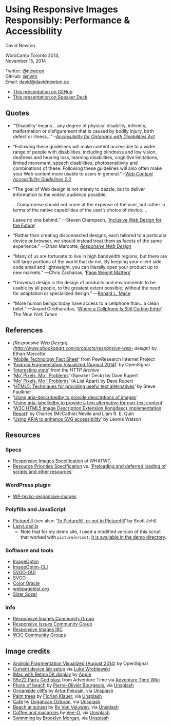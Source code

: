 # Using Responsive Images Responsibly: Performance & Accessibility

David Newton

WordCamp Toronto 2014,  
November 15, 2014

Twitter: [@newtron](http://twitter.com/newtron/)  
GitHub: [@nwtn](http://github.com/nwtn/)  
Email: <david@davidnewton.ca>  

* [This presentation on GitHub](https://github.com/nwtn/pres-respimg-perf-wcto)
* [This presentation on Speaker Deck](https://speakerdeck.com/newtron/using-responsive-images-responsibly-performance-and-accessibility-wordcamp)

## Quotes

* “‘Disability’ means... any degree of physical disability, infirmity, malformation or disfigurement that is caused by bodily injury, birth defect or illness...” –<i>[Accessibility for Ontarians with Disabilities Act](http://www.e-laws.gov.on.ca/html/statutes/english/elaws_statutes_05a11_e.htm)</i>

* “Following these guidelines will make content accessible to a wider range of people with disabilities, including blindness and low vision, deafness and hearing loss, learning disabilities, cognitive limitations, limited movement, speech disabilities, photosensitivity and combinations of these. Following these guidelines will also often make your Web content more usable to users in general.” –<i>[Web Content Accessibility Guidelines 2.0](http://www.w3.org/TR/WCAG20/)</i>

* “The goal of Web design is not merely to dazzle, but to deliver information to the widest audience possible.	...Compromise should not come at the expense of the user, but rather in terms of the native capabilities of the user’s choice of device....	Leave no one behind.” —Steven Champeon, ‘[Inclusive Web Design for the Future](https://web.archive.org/web/20130821155239/http://www.hesketh.com/thought-leadership/our-publications/inclusive-web-design-future)’* “Rather than creating disconnected designs, each tailored to a particular device or browser, we should instead treat them as facets of the same experience.” —Ethan Marcotte, <i>[Responsive Web Design](http://www.abookapart.com/products/responsive-web-design)</i>* “Many of us are fortunate to live in high bandwidth regions, but there are still large portions of the world that do not. By keeping your client side code small and lightweight, you can literally open your product up to new markets.” —Chris Zacharias, ‘[Page Weight Matters](http://blog.chriszacharias.com/page-weight-matters)’
* “Universal design is the design of products and environments to be usable by all people, to the greatest extent possible, without the need for adaptation or specialized design.” —[Ronald L. Mace](http://www.ncsu.edu/ncsu/design/cud/about_ud/about_ud.htm)
* “More human beings today have access to a cellphonethan...a clean toilet.” —Anand Giridharadas, ‘[Where a Cellphone Is Still Cutting Edge](http://www.nytimes.com/2010/04/11/weekinreview/11giridharadas.html?_r=0)’, <i>The New York Times</i>

## References

* <i>[Responsive Web Design](http://www.abookapart.com/products/responsive-web- design)</i> by Ethan Marcotte
* ‘[Mobile Technology Fact Sheet](http://www.pewinternet.org/fact-sheets/mobile-technology-fact-sheet/)’ from PewResearch Internet Project
* ‘[Android Fragmentation Visualized (August 2014)](http://opensignal.com/reports/2014/android-fragmentation/)’ by OpenSignal
* ‘[Interesting stats](http://httparchive.org/interesting.php?a=All&l=Nov%201%202014)’ from the *HTTP Archive*
* ‘[Mo’ Pixels, Mo	’ Problems](https://speakerdeck.com/davatron5000/mo-pixels-mo-problems)’ (Speaker Deck) by Dave Rupert
* ‘[Mo’ Pixels, Mo	’ Problems](http://alistapart.com/article/mo-pixels-mo-problems)’ (A List Apart) by Dave Rupert
* ‘[HTML5: Techniques for providing useful text alternatives](http://www.w3.org/TR/html-alt-techniques/)’ by Steve Faulkner
* ‘[Using aria-describedby to provide descriptions of images](http://www.w3.org/WAI/GL/wiki/Using_aria-describedby_to_provide_descriptions_of_images)’
* ‘[Using aria-labelledby to provide a text alternative for non-text content](http://www.w3.org/WAI/GL/wiki/Using_aria-labelledby_to_provide_a_text_alternative_for_non-text_content)’
* ‘[W3C HTML5 Image Description Extension (longdesc) Implementation Report](http://w3c.github.io/test-results/html-longdesc/cr-report.html)’ by Charles (McCathie) Nevile and Liam R. E. Quin
* ‘[Using ARIA to enhance SVG accessibility](http://www.paciellogroup.com/blog/2013/12/using-aria-enhance-svg-accessibility/)’ by Léonie Watson


## Resources

### Specs
* [Responsive Images Specification](http://whatwg.org/html#the-picture-element) at WHATWG
* [Resource Priorities Specification](http://www.w3.org/TR/resource-priorities/) vs. [‘Preloading and deferred loading of scripts and other resources’](http://lists.whatwg.org/htdig.cgi/whatwg-whatwg.org/2014-August/297533.html)

### WordPress plugin
* [WP-tevko-responsive-images](https://github.com/ResponsiveImagesCG/wp-tevko-responsive-images)

### Polyfills and JavaScript
* [Picturefill](https://github.com/scottjehl/picturefill) (see also: ‘[To Picturefill, or not to Picturefill](http://filamentgroup.com/lab/to-picturefill.html)’ by Scott Jehl)
* [LazyLoad.js](http://css-tricks.com/snippets/javascript/lazy-loading-images/)
	* Note that for my demo site, I used a modified version of this script that worked with `picture`/`srcset`. [It is available in the demo directory](https://raw.githubusercontent.com/nwtn/pres-respimg-perf-a11yto/master/demo/assets/lazyload.js).

### Software and tools
* [ImageOptim](https://imageoptim.com/)
* [ImageOptim-CLI](http://jamiemason.github.io/ImageOptim-CLI/)
* [SVGO-GUI](https://github.com/svg/svgo-gui)
* [SVGO](https://github.com/svg/svgo)
* [Color Oracle](http://colororacle.org/)
* [webpagetest.org](http://webpagetest.org/)
* [Sizer Sozer](http://sizersoze.org/)

### Info
* [Responsive Images Community Group](http://responsiveimages.org/)
* [Responsive *Issues* Community Group](http://ricg.io/)
* [Responsive Images IRC](irc://irc.w3.org:6665/#respimg)
* [W3C Community Groups](http://www.w3.org/community/)

## Image credits

* [Android Fragmentation Visualized (August 2014)](http://opensignal.com/reports/2014/android-fragmentation/) by OpenSignal
* [Current device lab setup](https://twitter.com/lukew/status/507880029737328640/photo/1) via [Luke Wroblewski](https://twitter.com/lukew/status/507880029737328640/photo/1)
* [iMac with Retina 5K display](http://www.apple.com/ca/imac-with-retina/) by [Apple](http://www.apple.com/)
* [S5e22 Party God blast](http://adventuretime.wikia.com/wiki/File:S5e22_Party_God_blast.png) from Adventure Time via [Adventure Time Wiki](http://adventuretime.wikia.com/wiki/Adventure_Time_with_Finn_and_Jake_Wiki)
* [Photo of beach](demo/assets/original/hero.jpg) by [Pierre-Olivier Bourgeois](https://www.flickr.com/photos/po-bourgeois/), via [Unsplash](http://unsplash.com)
* [Oceanside cliffs](demo/assets/original/01.jpg) by [Artur Pokusin](http://pics.pokusin.com/), via [Unsplash](http://unsplash.com)
* [Palm trees](demo/assets/original/02.jpg) by [Florian Klauer](http://www.florianklauer.de/), via [Unsplash](http://unsplash.com)
* [Cafe](demo/assets/original/03.jpg) by [Dogancan Ozturan](http://dogancan.org/), via [Unsplash](http://unsplash.com)
* [Beach at sunset](demo/assets/original/04.png) by [Ry Van Veluwen](http://ryvanveluwen.com/), via [Unsplash](http://unsplash.com)
* [Coffee and macarons](demo/assets/original/05.jpg) by [Vee-O](http://dribbble.com/veeo), via [Unsplash](http://unsplash.com)
* [Swimming](demo/assets/original/06.jpg) by [Brooklyn Morgan](https://www.flickr.com/photos/mynameisbrooklyn/10294420724/), via [Unsplash](http://unsplash.com)
